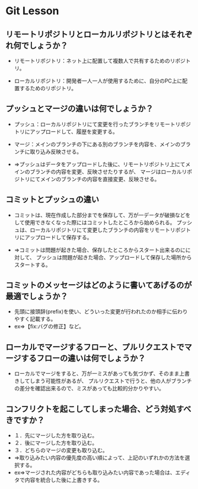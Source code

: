 # Git Lesson

## リモートリポジトリとローカルリポジトリとはそれぞれ何でしょうか？

- リモートリポジトリ：ネット上に配置して複数人で共有するためのリポジトリ。

- ローカルリポジトリ：開発者一人一人が使用するために、自分のPC上に配置するためのリポジトリ。

## プッシュとマージの違いは何でしょうか？

- プッシュ：ローカルリポジトリにて変更を行ったブランチをリモートリポジトリにアップロードして、履歴を変更する。

- マージ：メインのブランチの下にある別のブランチを内容を、メインのブランチに取り込み反映させる。

- ⇒プッシュはデータをアップロードした後に、リモートリポジトリ上にてメインのブランチの内容を変更、反映させたりするが、
マージはローカルリポジトリにてメインのブランチの内容を直接変更、反映させる。


## コミットとプッシュの違い

- コミットは、現在作成した部分までを保存して、万が一データが破損などをして使用できなくなった際にはコミットしたところから始められる。
プッシュは、ローカルリポジトリにて変更したブランチの内容をリモートリポジトリにアップロードして保存する。

- ⇒コミットは問題が起きた場合、保存したところからスタート出来るのにに対して、
プッシュは問題が起きた場合、アップロードして保存した場所からスタートする。


## コミットのメッセージはどのように書いてあげるのが最適でしょうか？

- 先頭に接頭辞(prefix)を使い、どういった変更が行われたのか相手に伝わりやすく記載する。
- ex⇒【fix:バグの修正】など。

## ローカルでマージするフローと、プルリクエストでマージするフローの違いは何でしょうか？

- ローカルでマージをすると、万が一ミスがあっても気づかず、そのまま上書きしてしまう可能性があるが、
プルリクエストで行うと、他の人がブランチの差分を確認出来るので、ミスがあっても比較的分かりやすい。

## コンフリクトを起こしてしまった場合、どう対処すべきですか？

- １．先にマージした方を取り込む。
- ２．後にマージした方を取り込む。
- ３．どちらのマージの変更も取り込む。
- ⇒取り込みたい内容の優先度の高い順によって、上記のいずれかの方法を選択する。
- ex⇒マージされた内容がどちらも取り込みたい内容であった場合は、エディタで内容を統合した後に上書きする。